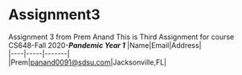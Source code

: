 # Assignment3
 Assignment 3 from Prem Anand
This is Third Assignment for course CS648-Fall 2020-**_Pandemic Year 1_**
|Name|Email|Address|      
|----|-----|-------|      
|Prem|panand0091@sdsu.com|Jacksonville,FL| 